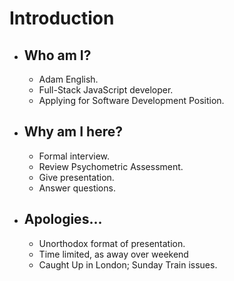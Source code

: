 # Introduction
* ## Who am I?
    * Adam English.
    * Full-Stack JavaScript developer.
    * Applying for Software Development Position.

* ## Why am I here?
    * Formal interview.
    * Review Psychometric Assessment.
    * Give presentation.
    * Answer questions.

* ## Apologies...
    * Unorthodox format of presentation.
    * Time limited, as away over weekend
    * Caught Up in London; Sunday Train issues.
